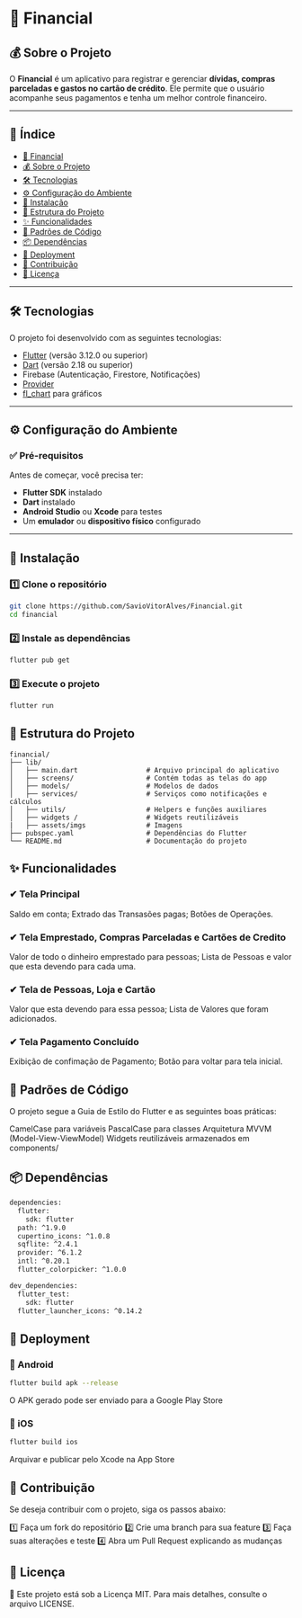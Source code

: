 # 📌 Financial  

## 💰 Sobre o Projeto  
O **Financial** é um aplicativo para registrar e gerenciar **dívidas, compras parceladas e gastos no cartão de crédito**. Ele permite que o usuário acompanhe seus pagamentos e tenha um melhor controle financeiro.  

---

## 📖 Índice  

- [📌 Financial](#-financial)  
- [💰 Sobre o Projeto](#-sobre-o-projeto)  
- [🛠️ Tecnologias](#️-tecnologias)  
- [⚙️ Configuração do Ambiente](#️-configuração-do-ambiente)  
- [🚀 Instalação](#-instalação)  
- [📂 Estrutura do Projeto](#-estrutura-do-projeto)  
- [✨ Funcionalidades](#-funcionalidades)  
- [📏 Padrões de Código](#-padrões-de-código)  
- [📦 Dependências](#-dependências)  
- [🚀 Deployment](#-deployment)   
- [🤝 Contribuição](#-contribuição)  
- [📜 Licença](#-licença)  

---

## 🛠️ Tecnologias  

O projeto foi desenvolvido com as seguintes tecnologias:  

- [Flutter](https://flutter.dev/) (versão 3.12.0 ou superior)  
- [Dart](https://dart.dev/) (versão 2.18 ou superior)  
- Firebase (Autenticação, Firestore, Notificações)  
- [Provider](https://pub.dev/packages/provider)  
- [fl_chart](https://pub.dev/packages/fl_chart) para gráficos  

---

## ⚙️ Configuração do Ambiente  

### ✅ Pré-requisitos  
Antes de começar, você precisa ter:  

- **Flutter SDK** instalado  
- **Dart** instalado  
- **Android Studio** ou **Xcode** para testes  
- Um **emulador** ou **dispositivo físico** configurado  

---

## 🚀 Instalação  

### 1️⃣ Clone o repositório  

```bash
git clone https://github.com/SavioVitorAlves/Financial.git  
cd financial  
```
### 2️⃣ Instale as dependências
```bash
flutter pub get
```
### 3️⃣ Execute o projeto
```bash
flutter run
```
## 📂 Estrutura do Projeto
```plaintext
financial/  
├── lib/  
│   ├── main.dart                 # Arquivo principal do aplicativo  
│   ├── screens/                  # Contém todas as telas do app  
│   ├── models/                   # Modelos de dados  
│   ├── services/                 # Serviços como notificações e cálculos  
│   ├── utils/                    # Helpers e funções auxiliares  
│   ├── widgets /                 # Widgets reutilizáveis
|   ├── assets/imgs               # Imagens 
├── pubspec.yaml                  # Dependências do Flutter  
└── README.md                     # Documentação do projeto
```

## ✨ Funcionalidades
### ✔ Tela Principal
Saldo em conta;
Extrado das Transasões pagas;
Botões de Operações.
### ✔ Tela Emprestado, Compras Parceladas e Cartões de Credito
Valor de todo o dinheiro emprestado para pessoas;
Lista de Pessoas e valor que esta devendo para cada uma.
### ✔ Tela de Pessoas, Loja e Cartão
Valor que esta devendo para essa pessoa;
Lista de Valores que foram adicionados.
### ✔ Tela Pagamento Concluído
Exibição de confimação de Pagamento;
Botão para voltar para tela inicial.

## 📏 Padrões de Código
O projeto segue a Guia de Estilo do Flutter e as seguintes boas práticas:

CamelCase para variáveis
PascalCase para classes
Arquitetura MVVM (Model-View-ViewModel)
Widgets reutilizáveis armazenados em components/

## 📦 Dependências
```bash
dependencies:
  flutter:
    sdk: flutter
  path: ^1.9.0
  cupertino_icons: ^1.0.8
  sqflite: ^2.4.1
  provider: ^6.1.2
  intl: ^0.20.1
  flutter_colorpicker: ^1.0.0

dev_dependencies:
  flutter_test:
    sdk: flutter
  flutter_launcher_icons: ^0.14.2
```

## 🚀 Deployment
### 📱 Android
```bash
flutter build apk --release
``` 
O APK gerado pode ser enviado para a Google Play Store
### 🍏 iOS
```bash
flutter build ios
```  
Arquivar e publicar pelo Xcode na App Store

## 🤝 Contribuição
Se deseja contribuir com o projeto, siga os passos abaixo:

1️⃣ Faça um fork do repositório
2️⃣ Crie uma branch para sua feature
3️⃣ Faça suas alterações e teste
4️⃣ Abra um Pull Request explicando as mudanças

## 📜 Licença
📄 Este projeto está sob a Licença MIT. Para mais detalhes, consulte o arquivo LICENSE.

